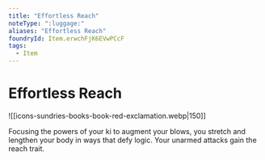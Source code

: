 ```yaml
---
title: "Effortless Reach"
noteType: ":luggage:"
aliases: "Effortless Reach"
foundryId: Item.erwchFjK6EVwPCcF
tags:
  - Item
---
```


# Effortless Reach
![[icons-sundries-books-book-red-exclamation.webp|150]]

Focusing the powers of your ki to augment your blows, you stretch and lengthen your body in ways that defy logic. Your unarmed attacks gain the reach trait.
